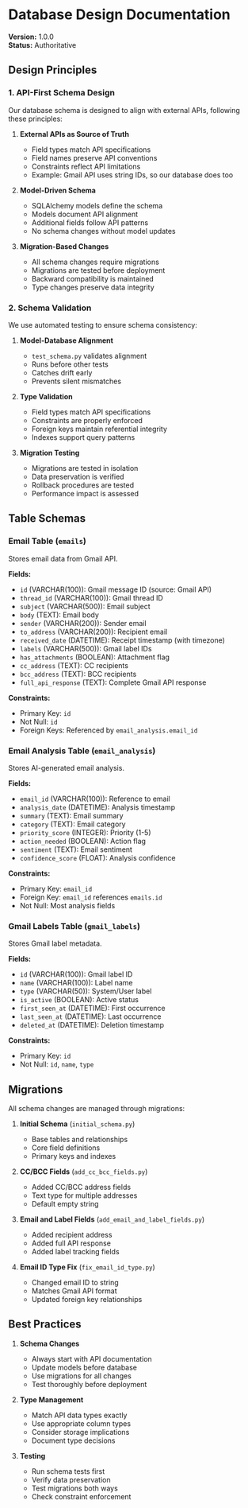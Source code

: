 # Database Design Documentation

**Version:** 1.0.0  
**Status:** Authoritative

## Design Principles

### 1. API-First Schema Design

Our database schema is designed to align with external APIs, following these principles:

1. **External APIs as Source of Truth**
   - Field types match API specifications
   - Field names preserve API conventions
   - Constraints reflect API limitations
   - Example: Gmail API uses string IDs, so our database does too

2. **Model-Driven Schema**
   - SQLAlchemy models define the schema
   - Models document API alignment
   - Additional fields follow API patterns
   - No schema changes without model updates

3. **Migration-Based Changes**
   - All schema changes require migrations
   - Migrations are tested before deployment
   - Backward compatibility is maintained
   - Type changes preserve data integrity

### 2. Schema Validation

We use automated testing to ensure schema consistency:

1. **Model-Database Alignment**
   - `test_schema.py` validates alignment
   - Runs before other tests
   - Catches drift early
   - Prevents silent mismatches

2. **Type Validation**
   - Field types match API specifications
   - Constraints are properly enforced
   - Foreign keys maintain referential integrity
   - Indexes support query patterns

3. **Migration Testing**
   - Migrations are tested in isolation
   - Data preservation is verified
   - Rollback procedures are tested
   - Performance impact is assessed

## Table Schemas

### Email Table (`emails`)

Stores email data from Gmail API.

**Fields:**
- `id` (VARCHAR(100)): Gmail message ID (source: Gmail API)
- `thread_id` (VARCHAR(100)): Gmail thread ID
- `subject` (VARCHAR(500)): Email subject
- `body` (TEXT): Email body
- `sender` (VARCHAR(200)): Sender email
- `to_address` (VARCHAR(200)): Recipient email
- `received_date` (DATETIME): Receipt timestamp (with timezone)
- `labels` (VARCHAR(500)): Gmail label IDs
- `has_attachments` (BOOLEAN): Attachment flag
- `cc_address` (TEXT): CC recipients
- `bcc_address` (TEXT): BCC recipients
- `full_api_response` (TEXT): Complete Gmail API response

**Constraints:**
- Primary Key: `id`
- Not Null: `id`
- Foreign Keys: Referenced by `email_analysis.email_id`

### Email Analysis Table (`email_analysis`)

Stores AI-generated email analysis.

**Fields:**
- `email_id` (VARCHAR(100)): Reference to email
- `analysis_date` (DATETIME): Analysis timestamp
- `summary` (TEXT): Email summary
- `category` (TEXT): Email category
- `priority_score` (INTEGER): Priority (1-5)
- `action_needed` (BOOLEAN): Action flag
- `sentiment` (TEXT): Email sentiment
- `confidence_score` (FLOAT): Analysis confidence

**Constraints:**
- Primary Key: `email_id`
- Foreign Key: `email_id` references `emails.id`
- Not Null: Most analysis fields

### Gmail Labels Table (`gmail_labels`)

Stores Gmail label metadata.

**Fields:**
- `id` (VARCHAR(100)): Gmail label ID
- `name` (VARCHAR(100)): Label name
- `type` (VARCHAR(50)): System/User label
- `is_active` (BOOLEAN): Active status
- `first_seen_at` (DATETIME): First occurrence
- `last_seen_at` (DATETIME): Last occurrence
- `deleted_at` (DATETIME): Deletion timestamp

**Constraints:**
- Primary Key: `id`
- Not Null: `id`, `name`, `type`

## Migrations

All schema changes are managed through migrations:

1. **Initial Schema** (`initial_schema.py`)
   - Base tables and relationships
   - Core field definitions
   - Primary keys and indexes

2. **CC/BCC Fields** (`add_cc_bcc_fields.py`)
   - Added CC/BCC address fields
   - Text type for multiple addresses
   - Default empty string

3. **Email and Label Fields** (`add_email_and_label_fields.py`)
   - Added recipient address
   - Added full API response
   - Added label tracking fields

4. **Email ID Type Fix** (`fix_email_id_type.py`)
   - Changed email ID to string
   - Matches Gmail API format
   - Updated foreign key relationships

## Best Practices

1. **Schema Changes**
   - Always start with API documentation
   - Update models before database
   - Use migrations for all changes
   - Test thoroughly before deployment

2. **Type Management**
   - Match API data types exactly
   - Use appropriate column types
   - Consider storage implications
   - Document type decisions

3. **Testing**
   - Run schema tests first
   - Verify data preservation
   - Test migrations both ways
   - Check constraint enforcement
